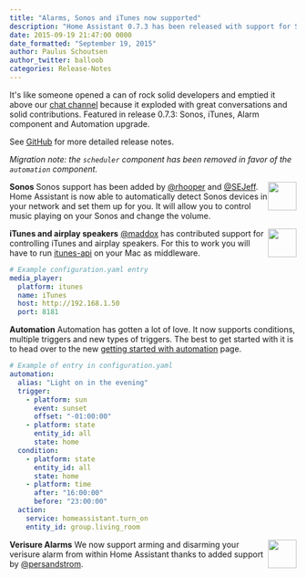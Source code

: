 ```yaml
---
title: "Alarms, Sonos and iTunes now supported"
description: "Home Assistant 0.7.3 has been released with support for Sonos, iTunes and improved ."
date: 2015-09-19 21:47:00 0000
date_formatted: "September 19, 2015"
author: Paulus Schoutsen
author_twitter: balloob
categories: Release-Notes
---
```


It's like someone opened a can of rock solid developers and emptied it above our [chat channel](https://discord.gg/c5DvZ4e) because it exploded with great conversations and solid contributions. Featured in release 0.7.3: Sonos, iTunes, Alarm component and Automation upgrade.

See [GitHub](https://github.com/home-assistant/home-assistant/releases/tag/0.7.3) for more detailed release notes.

_Migration note: the `scheduler` component has been removed in favor of the `automation` component._

__Sonos__
<img src='/images/supported_brands/sonos.png' style='border:none; box-shadow: none; float: right;' height='50' /> Sonos support has been added by [@rhooper](https://github.com/rhooper) and [@SEJeff](https://github.com/SEJeff). Home Assistant is now able to automatically detect Sonos devices in your network and set them up for you. It will allow you to control music playing on your Sonos and change the volume.

__iTunes and airplay speakers__
<img src='/images/supported_brands/itunes.png' style='border:none; box-shadow: none; float: right;' height='50' /> [@maddox](https://github.com/maddox) has contributed support for controlling iTunes and airplay speakers. For this to work you will have to run [itunes-api](https://github.com/maddox/itunes-api) on your Mac as middleware.

```yaml
# Example configuration.yaml entry
media_player:
  platform: itunes
  name: iTunes
  host: http://192.168.1.50
  port: 8181
```

<!--more-->

__Automation__
Automation has gotten a lot of love. It now supports conditions, multiple triggers and new types of triggers. The best to get started with it is to head over to the new [getting started with automation](/getting-started/automation/) page.

```yaml
# Example of entry in configuration.yaml
automation:
  alias: "Light on in the evening"
  trigger:
    - platform: sun
      event: sunset
      offset: "-01:00:00"
    - platform: state
      entity_id: all
      state: home
  condition:
    - platform: state
      entity_id: all
      state: home
    - platform: time
      after: "16:00:00"
      before: "23:00:00"
  action:
    service: homeassistant.turn_on
    entity_id: group.living_room
```

__Verisure Alarms__
<img src='/images/supported_brands/verisure.png' style='border:none; box-shadow: none; float: right;' height='50' /> We now support arming and disarming your verisure alarm from within Home Assistant thanks to added support by [@persandstrom](https://github.com/persandstrom).
